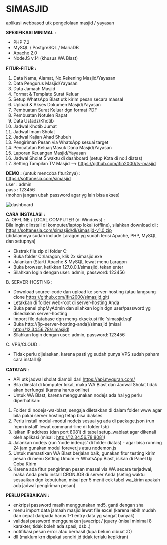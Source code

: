 # SIMASJID
aplikasi webbased utk pengelolaan masjid / yayasan  

**SPESIFIKASI MINIMAL :**
- PHP 7.2
- MySQL / PostgreSQL / MariaDB
- Apache 2.0
- NodeJS v.14 (khusus WA Blast)

**FITUR-FITUR :**
1. Data Nama, Alamat, No.Rekening Masjid/Yayasan
2. Data Pengurus Masjid/Yayasan
3. Data Jamaah Masjid
4. Format & Template Surat Keluar
5. Setup WhatsApp Blast utk kirim pesan secara massal
6. Upload & Akses Dokumen Masjid/Yayasan
7. Pembuatan Surat Keluar dgn format PDF
8. Pembuatan Notulen Rapat
9. Data Ustadz/Khotib
10. Jadwal Khotib Jumat
11. Jadwal Imam Sholat
12. Jadwal Kajian Ahad Shubuh
13. Pengiriman Pesan via WhatsApp sesuai target
14. Pencatatan Keluar/Masuk Dana Masjid/Yayasan
15. Laporan Keuangan Masjid/Yayasan
16. Jadwal Sholat 5 waktu di dashboard (setup Kota di no.1 diatas)
17. Setting Tampilan TV Masjid --> https://github.com/ifin2000/tv-masjid

**DEMO :** (untuk mencoba fitur2nya) :  
https://softanesia.com/simasjid  
user : admin  
pass : 123456  
(mohon jangan ubah password agar yg lain bisa akses)  

![dashboard](https://user-images.githubusercontent.com/7757976/219941741-71044684-57b6-47c9-865d-cb15d5f54354.png)

**CARA INSTALASI :**  
A. OFFLINE / LOCAL COMPUTER (di Windows) :  
Bila ingin diinstall di komputer/laptop lokal (offline), silahkan download di :   
https://softanesia.com/simasjid/dl/simasjid-v1.0.zip  
(didalamnya sudah include Laragon yg sudah terisi Apache, PHP, MySQL dan setupnya)  
- Ekstrak file zip di folder C:
- Buka folder C:/laragon, klik 2x simasjid.exe
- Jalankan (Start) Apache & MySQL lewat menu Laragon
- Buka browser, ketikkan 127.0.0.1/simasjid, tekan enter
- Silahkan login dengan user: admin, password: 123456  

B. SERVER-HOSTING :  
- Download source-code dan upload ke server-hosting (atau langsung clone https://github.com/ifin2000/simasjid.git)
- Letakkan di folder web-root di server-hosting Anda
- Buka panel phpMyAdmin dan silahkan login dgn user/password yg disediakan server-hosting
- Import file database dgn meng-eksekusi file 'simasjid.sql'
- Buka http://[ip-server-hosting-anda]/simasjid (misal http://12.34.56.78/simasjid)
- Silahkan login dengan user: admin, password: 123456

C. VPS/CLOUD :
- Tidak perlu dijelaskan, karena pasti yg sudah punya VPS sudah paham cara install 😁

**CATATAN** :
- API utk jadwal sholat diambil dari https://api.myquran.com/
- Bila diinstal di komputer lokal, maka WA Blast dan Jadwal Sholat tidak akan berfungsi (karena harus online)
- Untuk WA Blast, karena menggunakan nodejs ada hal yg perlu diperhatikan:  
1. Folder di nodejs-wa-blast, sengaja diletakkan di dalam folder www agar bila pakai server hosting tetap bisa diakses  
2. Perlu install modul-modul nodejs sesuai yg ada di package.json (run 'npm install' lewat command-line di folder tsb)
3. Isikan IP address (dan port 8081) di tabel setup_wablast agar dikenali oleh aplikasi (misal : http://12.34.56.78:8081)  
4. Jalankan nodejs (run 'node index.js' di folder diatas) - agar bisa running 24 jam gunakan modul forever.js atau nodemon.js
5. Untuk memastikan WA Blast berjalan baik, gunakan fitur testing kirim pesan di menu Setting Umum -> WhatsApp Blast, isikan di Panel Uji Coba Kirim
6. Karena ada fitur pengiriman pesan massal via WA secara terjadwal, maka Anda perlu install CRONJOB di server Anda (seting waktu sesuaikan dgn kebutuhan, misal per 5 menit cek tabel wa_kirim apakah ada jadwal pengiriman pesan)

**PERLU PERBAIKAN :**
- enkripsi password masih menggunakan md5, ganti dengan sha  
- menu import data jamaah masjid lewat file excel (karena lebih mudah dan cepat daripada harus 1-1 entry data yg sangat banyak)  
- validasi password menggunakan javacript / jquery (misal minimal 8 karakter, tidak boleh ada spasi, dsb..)  
- notifikasi pesan error atau berhasil (lupa belum dibuat :D)  
- dll (maklum krn dipakai sendiri jd tidak terlalu kepikiran)  

